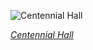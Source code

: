 
![Centennial Hall](https://upload.wikimedia.org/wikipedia/commons/thumb/3/38/Wroclaw_-_Hala_Stulecia_03.jpg/600px-Wroclaw_-_Hala_Stulecia_03.jpg)

*[Centennial Hall](https://wikipedia.org/wiki/File:Wroclaw_-_Hala_Stulecia_03.jpg)*
